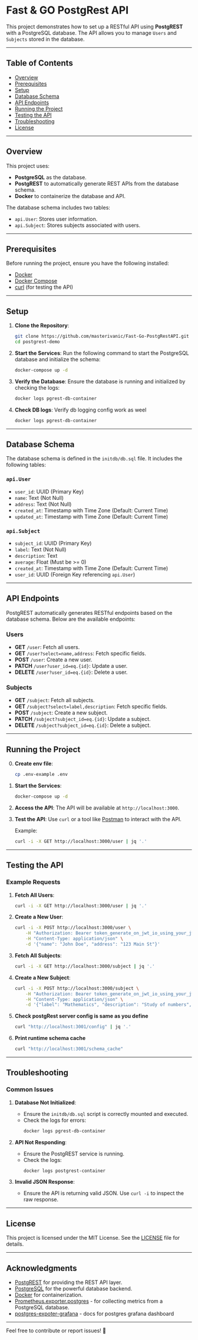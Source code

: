 # Fast & GO PostgRest API

This project demonstrates how to set up a RESTful API using **PostgREST** with a PostgreSQL database. The API allows you to manage `Users` and `Subjects` stored in the database.

---

## Table of Contents

- [Overview](#overview)
- [Prerequisites](#prerequisites)
- [Setup](#setup)
- [Database Schema](#database-schema)
- [API Endpoints](#api-endpoints)
- [Running the Project](#running-the-project)
- [Testing the API](#testing-the-api)
- [Troubleshooting](#troubleshooting)
- [License](#license)

---

## Overview

This project uses:
- **PostgreSQL** as the database.
- **PostgREST** to automatically generate REST APIs from the database schema.
- **Docker** to containerize the database and API.

The database schema includes two tables:
- `api.User`: Stores user information.
- `api.Subject`: Stores subjects associated with users.

---

## Prerequisites

Before running the project, ensure you have the following installed:

- [Docker](https://docs.docker.com/get-docker/)
- [Docker Compose](https://docs.docker.com/compose/install/)
- [curl](https://curl.se/) (for testing the API)

---

## Setup

1. **Clone the Repository**:
   ```bash
   git clone https://github.com/masterivanic/Fast-Go-PostgRestAPI.git
   cd postgrest-demo
   ```

2. **Start the Services**:
   Run the following command to start the PostgreSQL database and initialize the schema:
   ```bash
   docker-compose up -d
   ```

3. **Verify the Database**:
   Ensure the database is running and initialized by checking the logs:
   ```bash
   docker logs pgrest-db-container
   ```

4. **Check DB logs**:
   Verify db logging config work as weel
    ```bash
   docker logs pgrest-db-container 
   ```

---

## Database Schema

The database schema is defined in the `initdb/db.sql` file. It includes the following tables:

### `api.User`
- `user_id`: UUID (Primary Key)
- `name`: Text (Not Null)
- `address`: Text (Not Null)
- `created_at`: Timestamp with Time Zone (Default: Current Time)
- `updated_at`: Timestamp with Time Zone (Default: Current Time)

### `api.Subject`
- `subject_id`: UUID (Primary Key)
- `label`: Text (Not Null)
- `description`: Text
- `average`: Float (Must be >= 0)
- `created_at`: Timestamp with Time Zone (Default: Current Time)
- `user_id`: UUID (Foreign Key referencing `api.User`)

---

## API Endpoints

PostgREST automatically generates RESTful endpoints based on the database schema. Below are the available endpoints:

### Users
- **GET** `/user`: Fetch all users.
- **GET** `/user?select=name,address`: Fetch specific fields.
- **POST** `/user`: Create a new user.
- **PATCH** `/user?user_id=eq.{id}`: Update a user.
- **DELETE** `/user?user_id=eq.{id}`: Delete a user.

### Subjects
- **GET** `/subject`: Fetch all subjects.
- **GET** `/subject?select=label,description`: Fetch specific fields.
- **POST** `/subject`: Create a new subject.
- **PATCH** `/subject?subject_id=eq.{id}`: Update a subject.
- **DELETE** `/subject?subject_id=eq.{id}`: Delete a subject.

---

## Running the Project

0. **Create env file**:
   ```bash
   cp .env-example .env
   ```

1. **Start the Services**:
   ```bash
   docker-compose up -d
   ```

2. **Access the API**:
   The API will be available at `http://localhost:3000`.

3. **Test the API**:
   Use `curl` or a tool like [Postman](https://www.postman.com/) to interact with the API.

   Example:
   ```bash
   curl -i -X GET http://localhost:3000/user | jq '.'
   ```

---

## Testing the API

### Example Requests

1. **Fetch All Users**:
   ```bash
   curl -i -X GET http://localhost:3000/user | jq '.'
   ```

2. **Create a New User**:
   ```bash
   curl -i -X POST http://localhost:3000/user \
       -H "Authorization: Bearer token_generate_on_jwt_io_using_your_jwt_secret" \
       -H "Content-Type: application/json" \
       -d '{"name": "John Doe", "address": "123 Main St"}'
   ```

3. **Fetch All Subjects**:
   ```bash
   curl -i -X GET http://localhost:3000/subject | jq '.'
   ```

4. **Create a New Subject**:
   ```bash
   curl -i -X POST http://localhost:3000/subject \
       -H "Authorization: Bearer token_generate_on_jwt_io_using_your_jwt_secret" \
       -H "Content-Type: application/json" \
       -d '{"label": "Mathematics", "description": "Study of numbers", "average": 85.5, "user_id": "123e4567-e89b-12d3-a456-426614174000"}'
   ```

5. **Check postgRest server config is same as you define**
   ```bash
   curl "http://localhost:3001/config" | jq '.'
   ```

6. **Print runtime schema cache**
   ```bash
   curl "http://localhost:3001/schema_cache"
   ```
---

## Troubleshooting

### Common Issues

1. **Database Not Initialized**:
   - Ensure the `initdb/db.sql` script is correctly mounted and executed.
   - Check the logs for errors:
     ```bash
     docker logs pgrest-db-container
     ```

2. **API Not Responding**:
   - Ensure the PostgREST service is running.
   - Check the logs:
     ```bash
     docker logs postgrest-container
     ```

3. **Invalid JSON Response**:
   - Ensure the API is returning valid JSON. Use `curl -i` to inspect the raw response.

---

## License

This project is licensed under the MIT License. See the [LICENSE](LICENSE) file for details.

---

## Acknowledgments

- [PostgREST](https://postgrest.org/) for providing the REST API layer.
- [PostgreSQL](https://www.postgresql.org/) for the powerful database backend.
- [Docker](https://www.docker.com/) for containerization.
- [Prometheus.exporter.postgres](https://grafana.com/docs/alloy/latest/reference/components/prometheus/prometheus.exporter.postgres/) - for collecting metrics from a PostgreSQL database.
- [postgres-expoter-grafana](https://grafana.com/oss/prometheus/exporters/postgres-exporter/) - docs for postgres grafana dashboard

---

Feel free to contribute or report issues! 🚀


